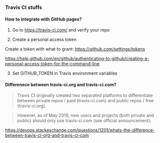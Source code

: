 ### Travis CI stuffs

#### How to integrate with GitHub pages?

1. Go to https://travis-ci.com/ and verify your repo

2. Create a personal access token

Create a token with what to grant:
https://github.com/settings/tokens

https://help.github.com/en/github/authenticating-to-github/creating-a-personal-access-token-for-the-command-line

3. Set GITHUB_TOKEN in Travis environment variables


#### Differenece between travis-ci.org and travis-ci.com?

> Travis CI originally created two separated platforms to differentiate between private repos / paid (travis-ci.com) and public repos / free (travis-ci.org).

> However, as of May 2018, new users and projects (both private and public) should only use travis-ci.com (see official announcement):

https://devops.stackexchange.com/questions/1201/whats-the-difference-between-travis-ci-org-and-travis-ci-com

